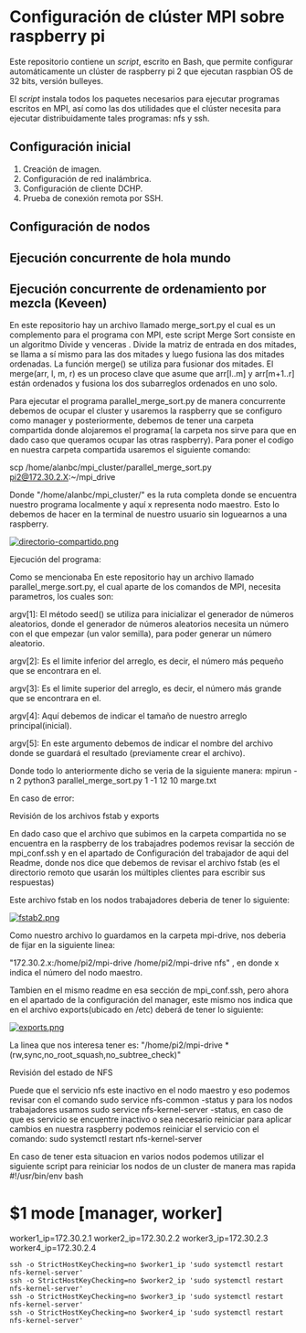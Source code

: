 # Configuración de clúster MPI sobre raspberry pi

Este repositorio contiene un *script*, escrito en Bash, que permite configurar automáticamente un clúster de raspberry pi 2 que ejecutan raspbian OS de 32 bits, versión bulleyes. 

El *script* instala todos los paquetes necesarios para ejecutar programas escritos en MPI, así como las dos utilidades que el clúster necesita para ejecutar distribuidamente tales programas: nfs y ssh.

## Configuración inicial

1. Creación de imagen.
2. Configuración de red inalámbrica.
3. Configuración de cliente DCHP.
4. Prueba de conexión remota por SSH.

## Configuración de nodos


## Ejecución concurrente de hola mundo


## Ejecución concurrente de ordenamiento por mezcla (Keveen)


En este repositorio hay un archivo llamado merge_sort.py el cual es un complemento para el programa con MPI, este script Merge Sort consiste en un algoritmo Divide y venceras . Divide la matriz de entrada en dos mitades, se llama a sí mismo para las dos mitades y luego fusiona las dos mitades ordenadas. La función merge() se utiliza para fusionar dos mitades. El merge(arr, l, m, r) es un proceso clave que asume que arr[l..m] y arr[m+1..r] están ordenados y fusiona los dos subarreglos ordenados en uno solo. 


Para ejecutar el programa parallel_merge_sort.py de manera concurrente debemos de ocupar el cluster y usaremos
la raspberry que se configuro como manager y posteriormente, debemos de tener una carpeta compartida donde alojaremos el programa( 
la carpeta nos sirve para que en dado caso que queramos ocupar las otras raspberry). Para poner el codigo en nuestra carpeta compartida usaremos el siguiente comando:

scp /home/alanbc/mpi_cluster/parallel_merge_sort.py pi2@172.30.2.X:~/mpi_drive

Donde "/home/alanbc/mpi_cluster/" es la ruta completa donde se encuentra nuestro programa localmente y aquí x representa nodo maestro. Esto lo debemos de hacer en la terminal de nuestro usuario sin loguearnos a una raspberry.

[![directorio-compartido.png](https://i.postimg.cc/rwmqnZH6/directorio-compartido.png)](https://postimg.cc/mtvxhjRV)

Ejecución del programa: 

Como se mencionaba En este repositorio hay un archivo llamado parallel_merge.sort.py, el cual aparte de los comandos de MPI, necesita parametros, los cuales son:

argv[1]: El método seed() se utiliza para inicializar el generador de números aleatorios, donde el generador de números aleatorios necesita un número con el que empezar (un valor semilla), para poder generar un número aleatorio.

argv[2]: Es el limite inferior del arreglo, es decir, el número más pequeño que se encontrara en el.

argv[3]: Es el limite superior del arreglo, es decir, el número más grande que se encontrara en el.

argv[4]: Aquí debemos de indicar el tamaño de nuestro arreglo principal(inicial).

argv[5]: En este argumento debemos de indicar el nombre del archivo donde se guardará el resultado (previamente crear el archivo).

Donde todo lo anteriormente dicho se veria de la siguiente manera:
mpirun -n 2 python3 parallel_merge_sort.py 1 -1 12 10 marge.txt


En caso de error: 

Revisión de los archivos fstab y exports

En dado caso que el archivo que subimos en la carpeta compartida  no se encuentra en la raspberry de los trabajadres podemos revisar la sección de mpi_conf.ssh y en el apartado de Configuración del trabajador de aqui del Readme, donde nos dice que debemos de revisar el archivo fstab (es el directorio remoto que usarán los múltiples clientes para escribir sus respuestas)
  
Este archivo fstab en los nodos trabajadores deberia de tener lo siguiente:

[![fstab2.png](https://i.postimg.cc/CMmz72M0/fstab2.png)](https://postimg.cc/Hj8YsB7v)

Como nuestro archivo lo guardamos en la carpeta mpi-drive, nos deberia de fijar en la siguiente linea:

"172.30.2.x:/home/pi2/mpi-drive /home/pi2/mpi-drive nfs" , en donde x indica el número del nodo maestro.


Tambien en el mismo readme en esa sección de mpi_conf.ssh, pero ahora en el apartado de la configuración del manager, este mismo nos indica que en el archivo exports(ubicado en /etc) deberá de tener lo siguiente:

[![exports.png](https://i.postimg.cc/nzLYSDmc/exports.png)](https://postimg.cc/SXwMJjVw)

La linea que nos interesa tener es: "/home/pi2/mpi-drive *(rw,sync,no_root_squash,no_subtree_check)"


Revisión del estado de NFS

Puede que el servicio nfs este inactivo en el nodo maestro y eso podemos revisar con el comando sudo service nfs-common -status y para los nodos trabajadores usamos sudo service nfs-kernel-server -status, en caso de que es servicio se encuentre inactivo o sea necesario reiniciar para aplicar cambios en nuestra raspberry podemos reiniciar el servicio con el comando: sudo systemctl restart nfs-kernel-server

En caso de tener esta situacion en varios nodos podemos utilizar el siguiente script para reiniciar los nodos de un cluster de manera mas rapida
#!/usr/bin/env bash
# $1 mode [manager, worker]
worker1_ip=172.30.2.1
worker2_ip=172.30.2.2
worker3_ip=172.30.2.3
worker4_ip=172.30.2.4

    ssh -o StrictHostKeyChecking=no $worker1_ip 'sudo systemctl restart nfs-kernel-server'
    ssh -o StrictHostKeyChecking=no $worker2_ip 'sudo systemctl restart nfs-kernel-server'
    ssh -o StrictHostKeyChecking=no $worker3_ip 'sudo systemctl restart nfs-kernel-server'
    ssh -o StrictHostKeyChecking=no $worker4_ip 'sudo systemctl restart nfs-kernel-server'
